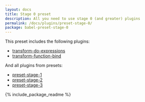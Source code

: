 ```yaml
---
layout: docs
title: Stage 0 preset
description: All you need to use stage 0 (and greater) plugins
permalink: /docs/plugins/preset-stage-0/
package: babel-preset-stage-0
---
```


This preset includes the following plugins:

- [transform-do-expressions](/docs/plugins/transform-do-expressions/)
- [transform-function-bind](/docs/plugins/transform-function-bind/)

And all plugins from presets:

- [preset-stage-1](/docs/plugins/preset-stage-1/)
- [preset-stage-2](/docs/plugins/preset-stage-2/)
- [preset-stage-3](/docs/plugins/preset-stage-3/)

{% include_package_readme %}


